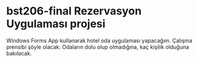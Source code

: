 # bst206-final Rezervasyon Uygulaması projesi
Windows Forms App kullanarak hotel oda uygulaması yapacağım. Çalışma prensibi şöyle olacak:
Odaların dolu olup olmadığına, kaç kişilik olduğuna bakılacak.
